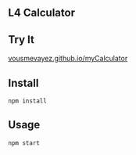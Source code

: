L4 Calculator
---



Try It
---

[vousmevayez.github.io/myCalculator](https://github.com/vousmevayez/L4/tree/myCalculator)



Install
---

`npm install`



Usage
---

`npm start`
